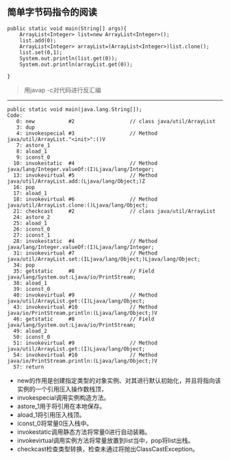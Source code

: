 简单字节码指令的阅读
---

    public static void main(String[] args){
        ArrayList<Integer> list=new ArrayList<Integer>();
        list.add(0);
        ArrayList<Integer> arrayList=(ArrayList<Integer>)list.clone();
        list.set(0,1);
        System.out.println(list.get(0));
        System.out.println(arrayList.get(0));

    }

>用javap -c对代码进行反汇编
>
---
    public static void main(java.lang.String[]);
    Code:
       0: new           #2                  // class java/util/ArrayList
       3: dup
       4: invokespecial #3                  // Method java/util/ArrayList."<init>":()V
       7: astore_1
       8: aload_1
       9: iconst_0
      10: invokestatic  #4                  // Method java/lang/Integer.valueOf:(I)Ljava/lang/Integer;
      13: invokevirtual #5                  // Method java/util/ArrayList.add:(Ljava/lang/Object;)Z
      16: pop
      17: aload_1
      18: invokevirtual #6                  // Method java/util/ArrayList.clone:()Ljava/lang/Object;
      21: checkcast     #2                  // class java/util/ArrayList
      24: astore_2
      25: aload_1
      26: iconst_0
      27: iconst_1
      28: invokestatic  #4                  // Method java/lang/Integer.valueOf:(I)Ljava/lang/Integer;
      31: invokevirtual #7                  // Method java/util/ArrayList.set:(ILjava/lang/Object;)Ljava/lang/Object;
      34: pop
      35: getstatic     #8                  // Field java/lang/System.out:Ljava/io/PrintStream;
      38: aload_1
      39: iconst_0
      40: invokevirtual #9                  // Method java/util/ArrayList.get:(I)Ljava/lang/Object;
      43: invokevirtual #10                 // Method java/io/PrintStream.println:(Ljava/lang/Object;)V
      46: getstatic     #8                  // Field java/lang/System.out:Ljava/io/PrintStream;
      49: aload_2
      50: iconst_0
      51: invokevirtual #9                  // Method java/util/ArrayList.get:(I)Ljava/lang/Object;
      54: invokevirtual #10                 // Method java/io/PrintStream.println:(Ljava/lang/Object;)V
      57: return
- new的作用是创建指定类型的对象实例、对其进行默认初始化，并且将指向该实例的一个引用压入操作数栈顶，
- invokespecial调用实例构造方法<init>。
- astore_1用于将引用在本地保存。
- aload_1将引用压入栈顶。
- iconst_0将常量0压入栈中。
- invokestatic调用静态方法将常量0进行自动装箱。
- invokevirtual调用实例方法将常量放置到list当中，pop将list出栈。
- checkcast检查类型转换，检查未通过将抛出ClassCastException。








